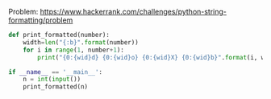Problem: https://www.hackerrank.com/challenges/python-string-formatting/problem

```python
def print_formatted(number):
    width=len("{:b}".format(number))
    for i in range(1, number+1):
        print("{0:{wid}d} {0:{wid}o} {0:{wid}X} {0:{wid}b}".format(i, wid=width))

if __name__ == '__main__':
    n = int(input())
    print_formatted(n)




```
